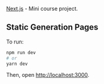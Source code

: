 [Next.js](https://nextjs.org/) - Mini course project.

## Static Generation Pages

To run:

```bash
npm run dev
# or
yarn dev
```

Then, open [http://localhost:3000](http://localhost:3000).